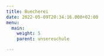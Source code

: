 ```yaml
---
title: Buecherei
date: 2022-05-09T20:34:16.000+02:00
menu:
  main:
    weight: 5
    parent: unsereschule

---
```

